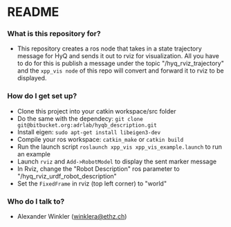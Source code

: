 # README #

### What is this repository for? ###

* This repository creates a ros node that takes in a state trajectory message for HyQ and sends it out to rviz for visualization. All you have to do for this is publish a message under the topic "/hyq_rviz_trajectory" 
and the `xpp_vis node` of this repo will convert and forward it to rviz to be displayed.

### How do I get set up? ###

* Clone this project into your catkin workspace/src folder
* Do the same with the dependecy: `git clone git@bitbucket.org:adrlab/hyqb_description.git`
* Install eigen: `sudo apt-get install libeigen3-dev`
* Compile your ros workspace: `catkin_make` or `catkin build`
* Run the launch script `roslaunch xpp_vis xpp_vis_example.launch` to run an example
* Launch `rviz` and `Add->RobotModel` to display the sent marker message
* In Rviz, change the "Robot Description" ros parameter to "/hyq_rviz_urdf_robot_description"
* Set the `FixedFrame` in rviz (top left corner) to "world"


### Who do I talk to? ###

* Alexander Winkler (winklera@ethz.ch)